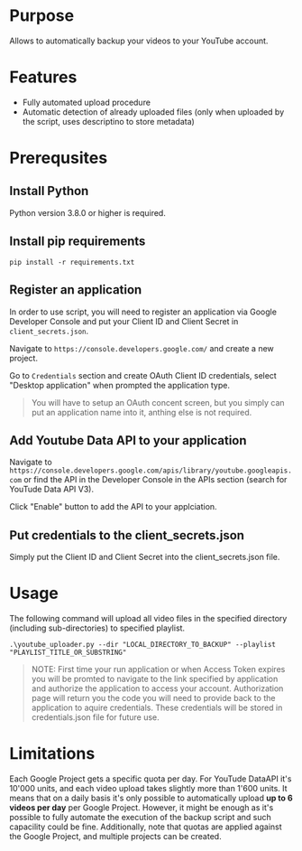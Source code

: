 # Purpose

Allows to automatically backup your videos to your YouTube account.

# Features

* Fully automated upload procedure
* Automatic detection of already uploaded files (only when uploaded by the script, uses descriptino to store metadata)

# Prerequsites

## Install Python

Python version 3.8.0 or higher is required.

## Install pip requirements

`pip install -r requirements.txt`

## Register an application

In order to use script, you will need to register an application via Google Developer Console and put your Client ID and Client Secret in `client_secrets.json`.

Navigate to `https://console.developers.google.com/` and create a new project.

Go to `Credentials` section and create OAuth Client ID credentials, select "Desktop application" when prompted the application type.

> You will have to setup an OAuth concent screen, but you simply can put an application name into it, anthing else is not required.

## Add Youtube Data API to your application

Navigate to `https://console.developers.google.com/apis/library/youtube.googleapis.com` or find the API in the Developer Console in the APIs section (search for YouTude Data API V3).

Click "Enable" button to add the API to your applciation.

## Put credentials to the client_secrets.json

Simply put the Client ID and Client Secret into the client_secrets.json file.

# Usage

The following command will upload all video files in the specified directory (including sub-directories) to specified playlist.

`.\youtube_uploader.py --dir "LOCAL_DIRECTORY_TO_BACKUP" --playlist "PLAYLIST_TITLE_OR_SUBSTRING"`

> NOTE: First time your run application or when Access Token expires you will be promted to navigate to the link specified by application and authorize the application to access your account. Authorization page will return you the code you will need to provide back to the application to aquire credentials. These credentials will be stored in credentials.json file for future use.

# Limitations

Each Google Project gets a specific quota per day. For YouTude DataAPI it's 10'000 units, and each video upload takes slightly more than 1'600 units. It means that on a daily basis it's only possible to automatically upload **up to 6 videos per day** per Google Project. However, it might be enough as it's possible to fully automate the execution of the backup script and such capacility could be fine. Additionally, note that quotas are applied against the Google Project, and multiple projects can be created.